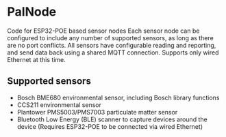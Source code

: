 # PalNode
Code for ESP32-POE based sensor nodes
Each sensor node can be configured to include any number of supported sensors, as long as there are no port conflicts. All sensors have configurable reading and reporting, and send data back using a shared MQTT connection. Supports only wired Ethernet at this time.

## Supported sensors
* Bosch BME680 environmental sensor, including Bosch library functions
* CCS211 environmental sensor
* Plantower PMS5003/PMS7003 particulate matter sensor
* Bluetooth Low Energy (BLE) scanner to capture devices around the device (Requires ESP32-POE to be connected via wired Ethernet)

